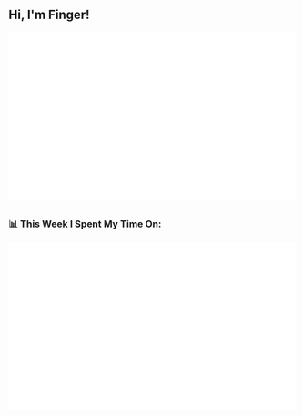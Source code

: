 <h2> Hi, I'm Finger!</h2>

<img align="right" src="https://raw.githubusercontent.com/spianmo/github-stats/master/generated/overview.svg#gh-light-mode-only">

<!-- <img align="right" height="160em" src="https://github-readme-stats-eight-theta.vercel.app/api/top-langs/?username=spianmo&layout=compact&langs_count=8&theme=algolia"/>	 -->
	
```go
package main

type Me struct {
	Name   string
	Job    string
	Code   string
	Skills string
}

func main() {
	me := &Me{
		Name:   "Finger",
		Job:    "Client-side Engineer",
		Code:   "Java, Kotlin, C#, Rust and C++ and Others",
		Skills: "Android, Security, Cross-platform client, NLP, CV, ASR ^o^",
	}
	_ = me
}
```


<h3>📊 This Week I Spent My Time On:</h3>
<img align='right' src="https://raw.githubusercontent.com/spianmo/github-stats/master/generated/languages.svg#gh-light-mode-only">

<!--START_SECTION:waka-->

```txt
Java                   10 hrs 42 mins  ███████████▒░░░░░░░░░░░░░   44.81 %
Python                 6 hrs 52 mins   ███████▒░░░░░░░░░░░░░░░░░   28.74 %
XML                    1 hr 30 mins    █▓░░░░░░░░░░░░░░░░░░░░░░░   06.28 %
Kotlin                 45 mins         ▓░░░░░░░░░░░░░░░░░░░░░░░░   03.17 %
Groovy                 42 mins         ▓░░░░░░░░░░░░░░░░░░░░░░░░   02.98 %
```

<!--END_SECTION:waka-->
